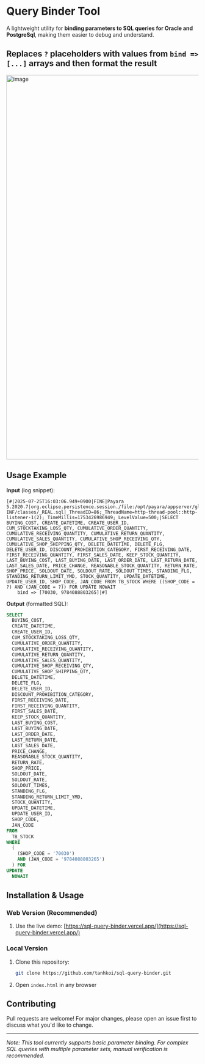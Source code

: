 # Query Binder Tool

A lightweight utility for **binding parameters to SQL queries for Oracle and PostgreSql**, making them easier to debug and understand.

## Replaces `?` placeholders with values from `bind => [...]` arrays and then format the result

<img width="1918" height="1006" alt="image" src="https://github.com/user-attachments/assets/9529ecc8-3073-4ec4-b995-6ad4a5aa2f66" />

## Usage Example

**Input** (log snippet):
```log
[#|2025-07-25T16:03:06.949+0900|FINE|Payara 5.2020.7|org.eclipse.persistence.session./file:/opt/payara/appserver/glassfish/domains/domain1/applications/HontoRspREST/WEB-INF/classes/_REAL.sql|_ThreadID=86;_ThreadName=http-thread-pool::http-listener-1(2);_TimeMillis=1753426986949;_LevelValue=500;|SELECT BUYING_COST, CREATE_DATETIME, CREATE_USER_ID, CUM_STOCKTAKING_LOSS_QTY, CUMULATIVE_ORDER_QUANTITY, CUMULATIVE_RECEIVING_QUANTITY, CUMULATIVE_RETURN_QUANTITY, CUMULATIVE_SALES_QUANTITY, CUMULATIVE_SHOP_RECEIVING_QTY, CUMULATIVE_SHOP_SHIPPING_QTY, DELETE_DATETIME, DELETE_FLG, DELETE_USER_ID, DISCOUNT_PROHIBITION_CATEGORY, FIRST_RECEIVING_DATE, FIRST_RECEIVING_QUANTITY, FIRST_SALES_DATE, KEEP_STOCK_QUANTITY, LAST_BUYING_COST, LAST_BUYING_DATE, LAST_ORDER_DATE, LAST_RETURN_DATE, LAST_SALES_DATE, PRICE_CHANGE, REASONABLE_STOCK_QUANTITY, RETURN_RATE, SHOP_PRICE, SOLDOUT_DATE, SOLDOUT_RATE, SOLDOUT_TIMES, STANDING_FLG, STANDING_RETURN_LIMIT_YMD, STOCK_QUANTITY, UPDATE_DATETIME, UPDATE_USER_ID, SHOP_CODE, JAN_CODE FROM TB_STOCK WHERE ((SHOP_CODE = ?) AND (JAN_CODE = ?)) FOR UPDATE NOWAIT
	bind => [70030, 9784088803265]|#]
```

**Output** (formatted SQL):
```sql
SELECT
  BUYING_COST,
  CREATE_DATETIME,
  CREATE_USER_ID,
  CUM_STOCKTAKING_LOSS_QTY,
  CUMULATIVE_ORDER_QUANTITY,
  CUMULATIVE_RECEIVING_QUANTITY,
  CUMULATIVE_RETURN_QUANTITY,
  CUMULATIVE_SALES_QUANTITY,
  CUMULATIVE_SHOP_RECEIVING_QTY,
  CUMULATIVE_SHOP_SHIPPING_QTY,
  DELETE_DATETIME,
  DELETE_FLG,
  DELETE_USER_ID,
  DISCOUNT_PROHIBITION_CATEGORY,
  FIRST_RECEIVING_DATE,
  FIRST_RECEIVING_QUANTITY,
  FIRST_SALES_DATE,
  KEEP_STOCK_QUANTITY,
  LAST_BUYING_COST,
  LAST_BUYING_DATE,
  LAST_ORDER_DATE,
  LAST_RETURN_DATE,
  LAST_SALES_DATE,
  PRICE_CHANGE,
  REASONABLE_STOCK_QUANTITY,
  RETURN_RATE,
  SHOP_PRICE,
  SOLDOUT_DATE,
  SOLDOUT_RATE,
  SOLDOUT_TIMES,
  STANDING_FLG,
  STANDING_RETURN_LIMIT_YMD,
  STOCK_QUANTITY,
  UPDATE_DATETIME,
  UPDATE_USER_ID,
  SHOP_CODE,
  JAN_CODE
FROM
  TB_STOCK
WHERE
  (
    (SHOP_CODE = '70030')
    AND (JAN_CODE = '9784088803265')
  ) FOR
UPDATE
  NOWAIT
```

## Installation & Usage

### Web Version (Recommended)
1. Use the live demo: [https://sql-query-binder.vercel.app/](https://sql-query-binder.vercel.app/)

### Local Version
1. Clone this repository:
   ```bash
   git clone https://github.com/tanhkoi/sql-query-binder.git
   ```
2. Open `index.html` in any browser

## Contributing

Pull requests are welcome! For major changes, please open an issue first to discuss what you'd like to change.

---

*Note: This tool currently supports basic parameter binding. For complex SQL queries with multiple parameter sets, manual verification is recommended.*

